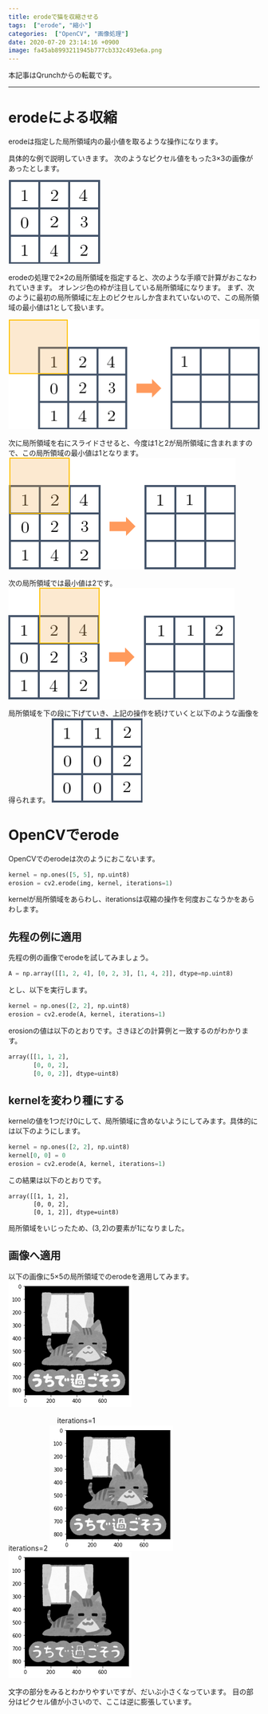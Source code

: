 ```yaml
---
title: erodeで猫を収縮させる
tags:  ["erode", "縮小"]
categories:  ["OpenCV", "画像処理"]
date: 2020-07-20 23:14:16 +0900
image: fa45ab8993211945b777cb332c493e6a.png
---
```

本記事はQrunchからの転載です。
___

# erodeによる収縮

erodeは指定した局所領域内の最小値を取るような操作になります。

具体的な例で説明していきます。
次のようなピクセル値をもった3×3の画像があったとします。

![](7376275730d4d4b19a29533b1b9f210e.png)

erodeの処理で2×2の局所領域を指定すると、次のような手順で計算がおこなわれていきます。
オレンジ色の枠が注目している局所領域になります。
まず、次のように最初の局所領域に左上のピクセルしか含まれていないので、この局所領域の最小値は1として扱います。

![](8b9415f695dfbb2ddcc2a008875f69e8.png)

次に局所領域を右にスライドさせると、今度は1と2が局所領域に含まれますので、この局所領域の最小値は1となります。
![](098ae05cccf6db8f89ff994fd5556737.png)

次の局所領域では最小値は2です。
![](983090a4314e08f9764da8ee0a769a1d.png)

局所領域を下の段に下げていき、上記の操作を続けていくと以下のような画像を得られます。
![](5ec444481c4e700ad47040123e4a4de2.png)

# OpenCVでerode

OpenCVでのerodeは次のようにおこないます。

```Python
kernel = np.ones([5, 5], np.uint8)
erosion = cv2.erode(img, kernel, iterations=1)
```

kernelが局所領域をあらわし、iterationsは収縮の操作を何度おこなうかをあらわします。

## 先程の例に適用

先程の例の画像でerodeを試してみましょう。

```Python
A = np.array([[1, 2, 4], [0, 2, 3], [1, 4, 2]], dtype=np.uint8)
```

とし、以下を実行します。

```Python
kernel = np.ones([2, 2], np.uint8)
erosion = cv2.erode(A, kernel, iterations=1)
```

erosionの値は以下のとおりです。さきほどの計算例と一致するのがわかります。

```Python
array([[1, 1, 2],
       [0, 0, 2],
       [0, 0, 2]], dtype=uint8)
```

## kernelを変わり種にする

kernelの値を1つだけ0にして、局所領域に含めないようにしてみます。具体的には以下のようにします。

```Python
kernel = np.ones([2, 2], np.uint8)
kernel[0, 0] = 0
erosion = cv2.erode(A, kernel, iterations=1)
```

この結果は以下のとおりです。

```
array([[1, 1, 2],
       [0, 0, 2],
       [0, 1, 2]], dtype=uint8)
```

局所領域をいじったため、$(3,2)$の要素が$1$になりました。

## 画像へ適用

以下の画像に5×5の局所領域でのerodeを適用してみます。
![](7fc82446b9e83b6d4be62461589c8a6f.png)

　　　　　　　iterations=1　　　　　　　　　　　　　　　　　　iterations=2
![](f08af4f15d1f1dfbeaf9bcd13f393d0d.png)![](fa45ab8993211945b777cb332c493e6a.png)

文字の部分をみるとわかりやすいですが、だいぶ小さくなっています。
目の部分はピクセル値が小さいので、ここは逆に膨張しています。
